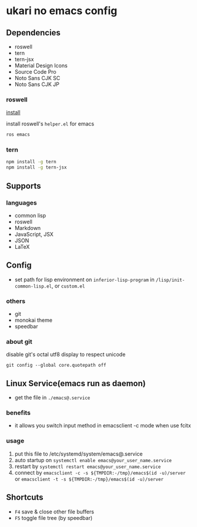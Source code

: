 # ukari no emacs config

## Dependencies
- roswell
- tern
- tern-jsx
- Material Design Icons
- Source Code Pro
- Noto Sans CJK SC
- Noto Sans CJK JP

### roswell
[install](https://github.com/roswell/roswell/wiki/Installation)

install roswell's `helper.el` for emacs
``` bash
ros emacs
```

### tern
``` bash
npm install -g tern
npm install -g tern-jsx
```

## Supports

### languages
- common lisp
- roswell
- Markdown
- JavaScript, JSX
- JSON
- LaTeX

## Config
- set path for lisp environment on `inferior-lisp-program` in `/lisp/init-common-lisp.el`, or `custom.el`

### others
- git
- monokai theme
- speedbar

### about git
disable git's octal utf8 display to respect unicode

``` shell
git config --global core.quotepath off
```

## Linux Service(emacs run as daemon)
- get the file in `./emacs@.service`

### benefits
- it allows you switch input method in emacsclient -c mode when use fcitx

### usage
1. put this file to /etc/systemd/system/emacs@.service
2. auto startup on `systemctl enable emacs@your_user_name.service`
3. restart by `systemctl restart emacs@your_user_name.service`
4. connect by `emacsclient -c -s ${TMPDIR:-/tmp}/emacs$(id -u)/server` or `emacsclient -t -s ${TMPDIR:-/tmp}/emacs$(id -u)/server`

## Shortcuts
- `F4` save & close other file buffers
- `F5` toggle file tree (by speedbar)

